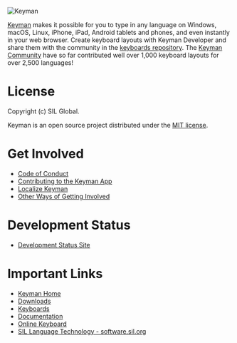 ![Keyman](https://keyman.com/cdn/dev/img/logo2.png)

[Keyman](https://keyman.com) makes it possible for you to type in any language
on Windows, macOS, Linux, iPhone, iPad, Android tablets and phones, and even
instantly in your web browser. Create keyboard layouts with Keyman Developer and
share them with the community in the [keyboards
repository](https://github.com/keymanapp/keyboards). The [Keyman
Community](https://community.software.sil.org/c/keyman) have so far contributed
well over 1,000 keyboard layouts for over 2,500 languages!

# License

Copyright (c) SIL Global.

Keyman is an open source project distributed under the [MIT license](LICENSE.md).

# Get Involved

* [Code of Conduct](CODE_OF_CONDUCT.md)
* [Contributing to the Keyman App](CONTRIBUTING.md)
* [Localize Keyman](https://translate.keyman.com/project/keyman)
* [Other Ways of Getting Involved](https://keyman.com/about/get-involved)

# Development Status

* [Development Status Site](https://status.keyman.com)

# Important Links

* [Keyman Home](https://keyman.com)
* [Downloads](https://keyman.com/downloads)
* [Keyboards](https://keyman.com/keyboards)
* [Documentation](https://help.keyman.com/)
* [Online Keyboard](https://keymanweb.com/)
* [SIL Language Technology - software.sil.org](https://software.sil.org/)

